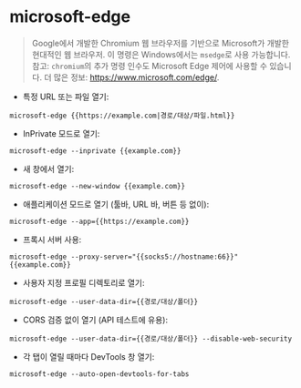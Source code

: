 # microsoft-edge

> Google에서 개발한 Chromium 웹 브라우저를 기반으로 Microsoft가 개발한 현대적인 웹 브라우저.
> 이 명령은 Windows에서는 `msedge`로 사용 가능합니다.
> 참고: `chromium`의 추가 명령 인수도 Microsoft Edge 제어에 사용할 수 있습니다.
> 더 많은 정보: <https://www.microsoft.com/edge/>.

- 특정 URL 또는 파일 열기:

`microsoft-edge {{https://example.com|경로/대상/파일.html}}`

- InPrivate 모드로 열기:

`microsoft-edge --inprivate {{example.com}}`

- 새 창에서 열기:

`microsoft-edge --new-window {{example.com}}`

- 애플리케이션 모드로 열기 (툴바, URL 바, 버튼 등 없이):

`microsoft-edge --app={{https://example.com}}`

- 프록시 서버 사용:

`microsoft-edge --proxy-server="{{socks5://hostname:66}}" {{example.com}}`

- 사용자 지정 프로필 디렉토리로 열기:

`microsoft-edge --user-data-dir={{경로/대상/폴더}}`

- CORS 검증 없이 열기 (API 테스트에 유용):

`microsoft-edge --user-data-dir={{경로/대상/폴더}} --disable-web-security`

- 각 탭이 열릴 때마다 DevTools 창 열기:

`microsoft-edge --auto-open-devtools-for-tabs`
